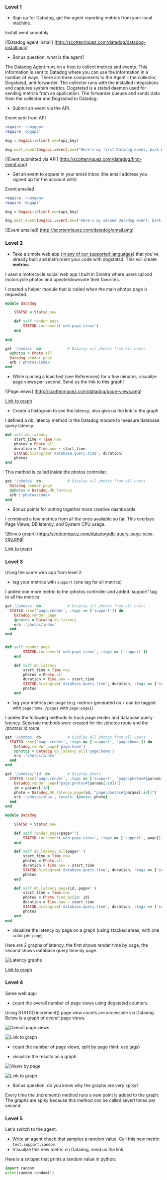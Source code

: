 ### Level 1

* Sign up for Datadog, get the agent reporting metrics from your local machine.

Install went smoothly.

![Datadog agent install] (http://scottenriquez.com/datadog/datadog-install.png)

* Bonus question: what is the agent?

The Datadog Agent runs on a host to collect metrics and events. This information is sent to Datadog where you can use the information in a number of ways. There are three components to the Agent - the collector, Dogstatsd, and forwarder. The collector runs with the installed integrations and captures system metrics. Dogstatsd is a statsd daemon used for sending metrics from an application. The forwarder queues and sends data from the collector and Dogstatsd to Datadog.

* Submit an event via the API.

Event sent from API

```ruby
require 'rubygems'
require 'dogapi'

dog = Dogapi::Client.new(api_key)

dog.emit_event(Dogapi::Event.new("Here's my first Datadog event, bark bark", :msg_title => 'Bark'))
```

![Event submitted via API] (http://scottenriquez.com/datadog/first-event.png)

* Get an event to appear in your email inbox (the email address you signed up for the account with)

Event emailed

```ruby
require 'rubygems'
require 'dogapi'

dog = Dogapi::Client.new(api_key)

dog.emit_event(Dogapi::Event.new("Here's my second Datadog event, bark bark @sjenriquez@gmail.com", :msg_title => 'Bark', :priority => 'high', :alert_type=> 'success'))
```

![Event emailed] (http://scottenriquez.com/datadog/email.png)


### Level 2

* Take a simple web app ([in any of our supported languages](http://docs.datadoghq.com/libraries/)) that you've already built and instrument your code with dogstatsd. This will create **metrics**.

I used a motorcycle social web app I built in Sinatra where users upload motorcycle photos and upvote/downvote their favorites.

I created a helper module that is called when the main photos page is requested.

```ruby
module Datadog

	STATSD = Statsd.new

	def self.render_page
		STATSD.increment('web.page_views')
	end

end
```

```ruby
get '/photos' do            # Display all photos from all users
  @photos = Photo.all
  Datadog.render_page
  erb :'photos/index'
end
```

* While running a load test (see References) for a few minutes, visualize page views per second. Send us the link to this graph!

![Page views] (http://scottenriquez.com/datadog/page-views.png)

[Link to graph](https://app.datadoghq.com/dash/integration/custom%3Aweb?from_ts=1427240500666&to_ts=1427242634000&tile_size=m&tpl_var_scope=*)

* Create a histogram to see the latency; also give us the link to the graph

I defined a db_latency method in the Datadog module to measure database query latency.

```ruby
def self.db_latency
	start_time = Time.now
	photos = Photo.all
	duration = Time.now - start_time
	STATSD.histogram('database.query.time', duration)
	photos
end
```

This method is called inside the photos controller.
```ruby
get '/photos' do            # Display all photos from all users
  Datadog.render_page
  @photos = Datadog.db_latency
  erb :'photos/index'
end
```

* Bonus points for putting together more creative dashboards.

I combined a few metrics from all the ones available so far. This overlays Page Views, DB latency, and System CPU usage.

![Bonus graph] (http://scottenriquez.com/datadog/db-query-page-view-cpu.png)

[Link to graph](https://app.datadoghq.com/dash/44175/custom-metrics---database-cloned?from_ts=1427240838571&to_ts=1427242705238&tile_size=m&fullscreen=57437774)

### Level 3

Using the same web app from level 2:
* tag your metrics with `support` (one tag for all metrics)

I added one more metric to the /photos controller and added 'support' tag to all the metrics:

```ruby
get '/photos' do            # Display all photos from all users
  STATSD.time('page.render', :tags => ['support']) do
    Datadog.render_page
    @photos = Datadog.db_latency
    erb :'photos/index'
  end
end


def self.render_page
		STATSD.increment('web.page_views', :tags => ['support'])
	end

	def self.db_latency
		start_time = Time.now
		photos = Photo.all
		duration = Time.now - start_time
		STATSD.histogram('database.query.time', duration, :tags => ['support'])
		photos
	end
```

* tag your metrics per page (e.g. metrics generated on `/` can be tagged with `page:home`, `/page1` with  `page:page1`)

I added the following methods to track page render and database query latency. Seperate methods were created for the /photos route and the /photos/:id route.

```ruby
get '/photos' do            # Display all photos from all users
  STATSD.time('page.render', :tags => ['support', 'page:home']) do
    Datadog.render_page('page:home')
    @photos = Datadog.db_latency_all('page:home')
    erb :'photos/index'
  end
end

get '/photos/:id' do        # Display photo
  STATSD.time('page.render', :tags => ['support', "page:photos#{params[:id]}"]) do
    Datadog.render_page("page:photos#{params[:id]}")
    id = params[:id]
    photo = Datadog.db_latency_page(id, "page:photos#{params[:id]}")
    erb :'photos/show', locals: {photo: photo}
  end
end
```

```ruby
module Datadog

	STATSD = Statsd.new

	def self.render_page(page='')
		STATSD.increment('web.page_views', :tags => ['support', page])
	end

	def self.db_latency_all(page='')
		start_time = Time.now
		photos = Photo.all
		duration = Time.now - start_time
		STATSD.histogram('database.query.time', duration, :tags => ['support', page])
		photos
	end

	def self.db_latency_page(id, page='')
		start_time = Time.now
		photos = Photo.find_by(id: id)
		duration = Time.now - start_time
		STATSD.histogram('database.query.time', duration, :tags => ['support', page])
		photos
	end
end
```

* visualize the latency by page on a graph (using stacked areas, with one color per `page`)

Here are 2 graphs of latency, the first shows render time by page, the second shows database query time by page.

![Latency graphs](http://scottenriquez.com/datadog/page-render-database-latency.png)

[Link to graph](https://app.datadoghq.com/dash/44154/page-views?from_ts=1427302013338&to_ts=1427302729535&tile_size=m)

### Level 4

Same web app:
* count the overall number of page views using dogstatsd counters.

Using STATSD.increment() page view counts are accessible via Datadog. Below is a graph of overall page views.

![Overall page views](http://scottenriquez.com/datadog/overall-page-views.png)

![Link to graph](https://app.datadoghq.com/dash/44249/custom-metrics---web-cloned?from_ts=1427299355158&to_ts=1427299674049&tile_size=m)

* count the number of page views, split by page (hint: use tags)

* visualize the results on a graph

![Views by page](http://scottenriquez.com/datadog/views-by-page.png)

![Link to graph](https://app.datadoghq.com/dash/44249/custom-metrics---web-cloned?from_ts=1427299337823&to_ts=1427299637823&tile_size=m)

* Bonus question: do you know why the graphs are very spiky?

Every time the .increment() method runs a new point is added to the graph. The graphs are spiky because this method can be called severl times per second.
 
### Level 5

Let's switch to the agent.

* Write an agent check that samples a random value. Call this new metric: `test.support.random`
* Visualize this new metric on Datadog, send us the link.

Here is a snippet that prints a random value in python:

```python
import random
print(random.random())
```